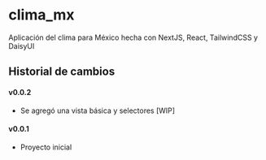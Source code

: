 # clima_mx

Aplicación del clima para México hecha con NextJS, React, TailwindCSS y DaisyUI

## Historial de cambios

#### v0.0.2
- Se agregó una vista básica y selectores [WIP]

#### v0.0.1
- Proyecto inicial

